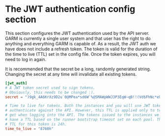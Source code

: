 # The JWT authentication config section

This section configures the JWT authentication used by the API server. GARM is currently a single user system and that user has the right to do anything and everything GARM is capable of. As a result, the JWT auth we have does not include a refresh token. The token is valid for the duration of the time to live (TTL) set in the config file. Once the token expires, you will need to log in again.

It is recommended that the secret be a long, randomly generated string. Changing the secret at any time will invalidate all existing tokens.

```toml
[jwt_auth]
# A JWT token secret used to sign tokens.
# Obviously, this needs to be changed :).
secret = ")9gk_4A6KrXz9D2u`0@MPea*sd6W`%@5MAWpWWJ3P3EqW~qB!!(Vd$FhNc*eU4vG"

# Time to live for tokens. Both the instances and you will use JWT tokens to
# authenticate against the API. However, this TTL is applied only to tokens you
# get when logging into the API. The tokens issued to the instances we manage,
# have a TTL based on the runner bootstrap timeout set on each pool. The minimum
# TTL for this token is 24h.
time_to_live = "8760h"
```